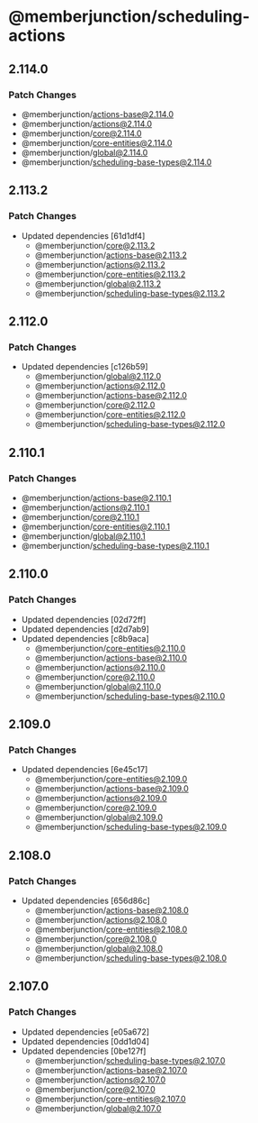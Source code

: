 # @memberjunction/scheduling-actions

## 2.114.0

### Patch Changes

- @memberjunction/actions-base@2.114.0
- @memberjunction/actions@2.114.0
- @memberjunction/core@2.114.0
- @memberjunction/core-entities@2.114.0
- @memberjunction/global@2.114.0
- @memberjunction/scheduling-base-types@2.114.0

## 2.113.2

### Patch Changes

- Updated dependencies [61d1df4]
  - @memberjunction/core@2.113.2
  - @memberjunction/actions-base@2.113.2
  - @memberjunction/actions@2.113.2
  - @memberjunction/core-entities@2.113.2
  - @memberjunction/global@2.113.2
  - @memberjunction/scheduling-base-types@2.113.2

## 2.112.0

### Patch Changes

- Updated dependencies [c126b59]
  - @memberjunction/global@2.112.0
  - @memberjunction/actions@2.112.0
  - @memberjunction/actions-base@2.112.0
  - @memberjunction/core@2.112.0
  - @memberjunction/core-entities@2.112.0
  - @memberjunction/scheduling-base-types@2.112.0

## 2.110.1

### Patch Changes

- @memberjunction/actions-base@2.110.1
- @memberjunction/actions@2.110.1
- @memberjunction/core@2.110.1
- @memberjunction/core-entities@2.110.1
- @memberjunction/global@2.110.1
- @memberjunction/scheduling-base-types@2.110.1

## 2.110.0

### Patch Changes

- Updated dependencies [02d72ff]
- Updated dependencies [d2d7ab9]
- Updated dependencies [c8b9aca]
  - @memberjunction/core-entities@2.110.0
  - @memberjunction/actions-base@2.110.0
  - @memberjunction/actions@2.110.0
  - @memberjunction/core@2.110.0
  - @memberjunction/global@2.110.0
  - @memberjunction/scheduling-base-types@2.110.0

## 2.109.0

### Patch Changes

- Updated dependencies [6e45c17]
  - @memberjunction/core-entities@2.109.0
  - @memberjunction/actions-base@2.109.0
  - @memberjunction/actions@2.109.0
  - @memberjunction/core@2.109.0
  - @memberjunction/global@2.109.0
  - @memberjunction/scheduling-base-types@2.109.0

## 2.108.0

### Patch Changes

- Updated dependencies [656d86c]
  - @memberjunction/actions-base@2.108.0
  - @memberjunction/actions@2.108.0
  - @memberjunction/core-entities@2.108.0
  - @memberjunction/core@2.108.0
  - @memberjunction/global@2.108.0
  - @memberjunction/scheduling-base-types@2.108.0

## 2.107.0

### Patch Changes

- Updated dependencies [e05a672]
- Updated dependencies [0dd1d04]
- Updated dependencies [0be127f]
  - @memberjunction/scheduling-base-types@2.107.0
  - @memberjunction/actions-base@2.107.0
  - @memberjunction/actions@2.107.0
  - @memberjunction/core@2.107.0
  - @memberjunction/core-entities@2.107.0
  - @memberjunction/global@2.107.0

